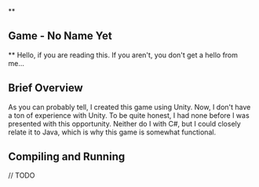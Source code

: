 **

## Game - No Name Yet

**
Hello, if you are reading this. If you aren't, you don't get a hello from me...



## Brief Overview

As you can probably tell, I created this game using Unity. Now, I don't have a ton of experience with Unity. To be quite honest, I had none before I was presented with this opportunity. Neither do I with C#, but I could closely relate it to Java, which is why this game is somewhat functional.


## Compiling and Running
// TODO
